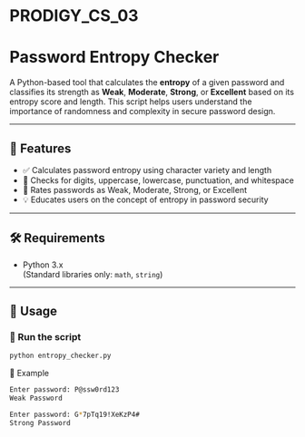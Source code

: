 # PRODIGY_CS_03
# Password Entropy Checker

A Python-based tool that calculates the **entropy** of a given password and classifies its strength as **Weak**, **Moderate**, **Strong**, or **Excellent** based on its entropy score and length. This script helps users understand the importance of randomness and complexity in secure password design.

---

## 📌 Features

- ✅ Calculates password entropy using character variety and length
- 🔎 Checks for digits, uppercase, lowercase, punctuation, and whitespace
- 🧠 Rates passwords as Weak, Moderate, Strong, or Excellent
- 💡 Educates users on the concept of entropy in password security

---
## 🛠️ Requirements

- Python 3.x  
(Standard libraries only: `math`, `string`)

---

## 🧪 Usage

### 🔹 Run the script

```bash
python entropy_checker.py
```
🔹 Example
```bash
Enter password: P@ssw0rd123
Weak Password

Enter password: G*7pTq19!XeKzP4#
Strong Password
```
